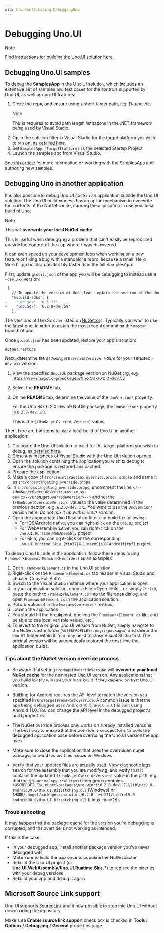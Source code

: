 ```yaml
---
uid: Uno.Contributing.DebuggingUno
---
```


# Debugging Uno.UI

> [!NOTE]
> [Find instructions for building the Uno.UI solution here.](xref:Uno.Contributing.BuildingUno)

## Debugging Uno.UI samples

To debug the **SamplesApp** in the Uno.UI solution, which includes an extensive set of samples and test cases for the controls supported by Uno.UI, as well as non-UI features:

1. Clone the repo, and ensure using a short target path, e.g. _D:\uno_ etc.  
   > [!NOTE]
   > This is required to avoid path length limitations in the .NET framework being used by Visual Studio.
2. Open the solution filter in Visual Studio for the target platform you wish to run on, [as detailed here](xref:Uno.Contributing.BuildingUno).
3. Set `SamplesApp.[TargetPlatform]` as the selected Startup Project.
4. Launch the samples app from Visual Studio.

See [this article](working-with-the-samples-apps.md) for more information on working with the SamplesApp and authoring new samples.

## Debugging Uno in another application

It is also possible to debug Uno.UI code in an application outside the Uno.UI solution. The Uno.UI build process has an opt-in mechanism to overwrite the contents of the NuGet cache, causing the application to use your local build of Uno.

> [!NOTE]
> This will **overwrite your local NuGet cache**.

This is useful when debugging a problem that can't easily be reproduced outside the context of the app where it was discovered.

It can even speed up your development loop when working on a new feature or fixing a bug with a standalone repro, because a small 'Hello World' app builds considerably faster than the full SamplesApp.

First, update `global.json` of the app you will be debugging to instead use a `-dev.xxx` version:

```diff
 {
   // To update the version of Uno please update the version of the Uno.Sdk here. See https://aka.platform.uno/upgrade-uno-packages for more information.
   "msbuild-sdks": {
-    "Uno.Sdk": "6.1.23"
+    "Uno.Sdk": "6.2.0-dev.59"
   },
```

The versions of Uno.Sdk are listed on [NuGet.org](https://www.nuget.org/packages/Uno.Sdk/). Typically, you want to use the latest one, in order to match the most recent commit on the `master` branch of uno.

Once `global.json` has been updated, restore your app's solution:

```dotnetcli
dotnet restore
```

Next, determine the _`$(UnoNugetOverrideVersion)` value_ for your selected `-dev.xxx` version:

1. View the specified `Uno.Sdk` package version on NuGet.org, e.g. <https://www.nuget.org/packages/Uno.Sdk/6.2.0-dev.59>
1. Select the **README** tab.
1. On the **README** tab, determine the value of the `UnoVersion*` property.

    For the Uno.Sdk 6.2.0-dev.59 NuGet package, the `UnoVersion*` property is `6.2.0-dev.171`.

    This is the `$(UnoNugetOverrideVersion)` value.

Then, here are the steps to use a local build of Uno.UI in another application:

1. Configure the Uno.UI solution to build for the target platform you wish to debug, [as detailed here](xref:Uno.Contributing.BuildingUno).
1. Close any instances of Visual Studio with the Uno.UI solution opened.
1. Open the solution containing the application you wish to debug to ensure the package is restored and cached.
1. Prepare the application
1. Make a copy of `src/crosstargeting_override.props.sample` and name it as `src/crosstargeting_override.props`.
1. In `src/crosstargeting_override.props`, uncomment the line `<!--<UnoNugetOverrideVersion>xx.xx.xx-dev.xxx</UnoNugetOverrideVersion>-->` and set the `$(UnoNugetOverrideVersion)` value to the value determined in the previous section, e.g. `6.2.0-dev.171`.  You want to use the `UnoVersion*` version here. _Do not mix it up with `Uno.Sdk` version_.
1. Open the appropriate Uno.UI solution filter and build the following:
   - For iOS/Android native, you can right-click on the `Uno.UI` project
   - For WebAssembly/native, you can right-click on the `Uno.UI.Runtime.WebAssembly` project
   - For Skia, you can right-click on the corresponding `Uno.UI.Runtime.Skia.[Win32|X11|macOS|iOS|Android|Wpf]` project.

To debug Uno.UI code in the application, follow these steps (using `FrameworkElement.MeasureOverride()` as an example):

1. Open [`FrameworkElement.cs`](https://github.com/unoplatform/uno/blob/master/src/Uno.UI/UI/Xaml/FrameworkElement.cs) in the Uno.UI solution.
2. Right-click on the `FrameworkElement.cs` tab header in Visual Studio and choose 'Copy Full Path'.
3. Switch to the Visual Studio instance where your application is open.
4. In your application solution, choose File->Open->File... or simply `Ctrl+O`, paste the path to `FrameworkElement.cs` into the file open dialog, and open `FrameworkElement.cs` in the application solution.
5. Put a breakpoint in the `MeasureOverride()` method.
6. Launch the application.
7. You should hit the breakpoint, opening the `FrameworkElement.cs` file, and be able to see local variable values, etc.
8. To revert to the original Uno.UI version from NuGet, simply navigate to the NuGet cache folder (`%USERPROFILE%\.nuget\packages`) and delete the `Uno.UI` folder within it. You may need to close Visual Studio first. The original version will be automatically restored the next time the application builds.

### Tips about the NuGet version override process

- Be aware that setting `UnoNugetOverrideVersion` will **overwrite your local NuGet cache** for the nominated Uno.UI version. Any applications that you build locally will use your local build if they depend on that Uno.UI version.

- Building for Android requires the API level to match the version you specified in `UnoTargetFrameworkOverride`. A common issue is that the app being debugged uses Android 10.0, and `Uno.UI` is built using Android 11.0. You can change the API level in the debugged project's build properties.

- The NuGet override process only works on already installed versions. The best way to ensure that the override is successful is to build the debugged application once before overriding the Uno.UI version the app uses.

- Make sure to close the application that uses the overridden nuget package, to avoid locked files issues on Windows.

- Verify that your updated files are actually used.  View [diagnostic logs](https://learn.microsoft.com/en-us/visualstudio/msbuild/obtaining-build-logs-with-msbuild?view=vs-2022), search for the assembly that you are modifying, and verify that it contains the updated `$(UnoNugetOverrideVersion)` value in the path, e.g. that the `@(RuntimeCopyLocalItems)` item group contains `%USERPROFILE%\.nuget\packages\uno.winrt\6.2.0-dev.171\lib\net9.0-android30.0\Uno.UI.Dispatching.dll` (Windows) or `$HOME/.nuget/packages/uno.winrt/6.2.0-dev.171/lib/net9.0-android30.0/Uno.UI.Dispatching.dll` (Linux, macOS).

### Troubleshooting

It may happen that the package cache for the version you're debugging is corrupted, and the override is not working as intended.

If this is the case:

- In your debugged app, install another package version you've never debugged with
- Make sure to build the app once to populate the NuGet cache
- Rebuild the Uno.UI project (or **Uno.UI.WebAssembly**/**Uno.UI.Runtime.Skia.\***) to replace the binaries with your debug versions
- Rebuild your app and debug it again

## Microsoft Source Link support

Uno.UI supports [SourceLink](https://github.com/dotnet/sourcelink/) and it now possible to
step into Uno.UI without downloading the repository.

Make sure **Enable source link support** check box is checked in **Tools** / **Options**
/ **Debugging** / **General** properties page.
